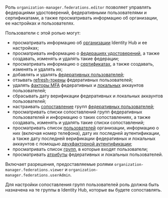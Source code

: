 Роль `organization-manager.federations.editor` позволяет управлять федерациями удостоверений, федеративными пользователями и сертификатами, а также просматривать информацию об организации, ее настройках и пользователях.

Пользователи с этой ролью могут:
* просматривать информацию об [организации](../../../organization/concepts/organization.md) Identity Hub и ее настройках;
* просматривать информацию о [федерациях удостоверений](../../../organization/concepts/add-federation.md), а также создавать, изменять и удалять такие федерации;
* просматривать информацию о [сертификатах](../../../organization/concepts/add-federation.md#build-trust), а также создавать, изменять и удалять их;
* добавлять и удалять [федеративных пользователей](../../../iam/concepts/users/accounts.md#saml-federation);
* отзывать [refresh-токены](../../../iam/concepts/authorization/refresh-token.md) федеративных пользователей;
* удалять [факторы MFA](../../../organization/concepts/mfa.md#mfa-factors) федеративных и [локальных](../../../iam/concepts/users/accounts.md#local) аккаунтов пользователей;
* сбрасывать дату верификации федеративных и локальных аккаунтов пользователей;
* настраивать [сопоставление](../../../organization/concepts/add-federation.md#group-mapping) групп [федеративных пользователей](../../../iam/concepts/users/accounts.md#saml-federation);
* просматривать списки сопоставлений групп федеративных пользователей и информацию о таких сопоставлениях, а также создавать, изменять и удалять такие списки сопоставлений;
* просматривать список [пользователей](../../../overview/roles-and-resources.md#users) организации, информацию о них (включая номер телефона), дату их последней аутентификации, а также дату последней верификации федеративных и локальных аккаунтов с помощью [двухфакторной аутентификации](../../../organization/concepts/mfa.md);
* просматривать список [групп](../../../organization/concepts/groups.md), в которые входят пользователи;
* просматривать [атрибуты](../../../organization/operations/setup-federation.md#claims-mapping) федеративных и локальных пользователей.

Включает разрешения, предоставляемые ролями `organization-manager.federations.viewer` и `organization-manager.federations.userAdmin`.

Для настройки сопоставления групп пользователей роль должна быть назначена на те группы в Identity Hub, которые вы будете сопоставлять.